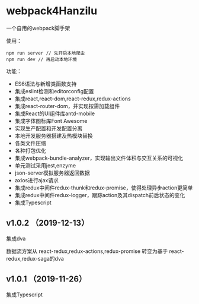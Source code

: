 # webpack4Hanzilu #

一个自用的webpack脚手架

使用：

    npm run server // 先开启本地爬虫
    npm run dev // 再启动本地环境

功能：

- ES6语法与新增类函数支持
- 集成eslint检测和editorconfig配置
- 集成react,react-dom,react-redux,redux-actions
- 集成react-router-dom，并实现按需加载组件
- 集成React的UI组件库antd-mobile
- 集成字体图标库Font Awesome
- 实现生产配置和开发配置分离
- 本地开发服务器搭建及热模块替换
- 各类文件压缩
- 各种打包优化
- 集成webpack-bundle-analyzer，实现输出文件体积与交互关系的可视化
- 单元测试采用jest,enzyme
- json-server模拟服务器返回数据
- axios进行ajax请求
- 集成redux中间件redux-thunk和redux-promise，使得处理异步action更简单
- 集成redux中间件redux-logger，跟踪action及其dispatch前后状态的变化
- 集成Typescript

## v1.0.2 （2019-12-13） ##

集成dva

数据流方案从 react-redux,redux-actions,redux-promise 转变为基于 react-redux,redux-saga的dva

## v1.0.1 （2019-11-26） ##

集成Typescript

